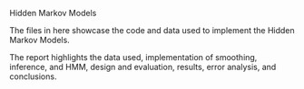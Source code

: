 Hidden Markov Models

The files in here showcase the code and data used to implement the Hidden Markov Models.

The report highlights the data used, implementation of smoothing, inference, and HMM, design and evaluation, results, error analysis, and conclusions.
